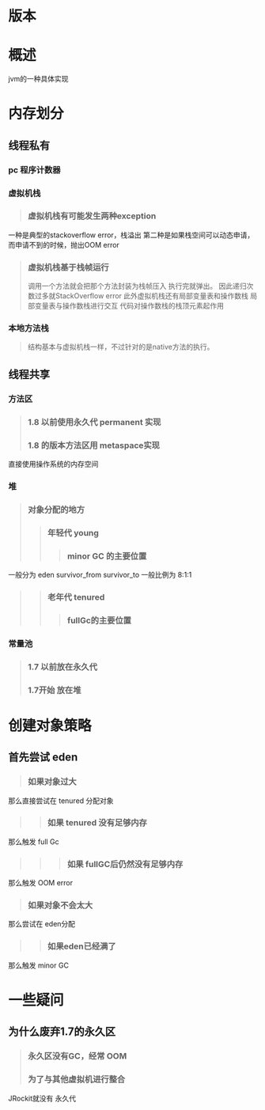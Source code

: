 # 版本
# 概述
jvm的一种具体实现

# 内存划分
## 线程私有
### pc 程序计数器
### 虚拟机栈
> ### 虚拟机栈有可能发生两种exception
一种是典型的stackoverflow error，栈溢出
第二种是如果栈空间可以动态申请，而申请不到的时候，抛出OOM error
> ### 虚拟机栈基于栈帧运行
> 调用一个方法就会把那个方法封装为栈帧压入
执行完就弹出。
因此递归次数过多就StackOverflow error
此外虚拟机栈还有局部变量表和操作数栈
局部变量表与操作数栈进行交互
代码对操作数栈的栈顶元素起作用


### 本地方法栈
>结构基本与虚拟机栈一样，不过针对的是native方法的执行。


## 线程共享
### 方法区
> ### 1.8 以前使用永久代 permanent 实现
> ### 1.8 的版本方法区用 metaspace实现
直接使用操作系统的内存空间

### 堆
> ### 对象分配的地方
>> ### 年轻代 young
>>> ### minor GC 的主要位置
一般分为 eden survivor_from survivor_to
一般比例为 8:1:1
>> ### 老年代 tenured
>>> ### fullGc的主要位置

### 常量池
> ### 1.7 以前放在永久代
> ### 1.7开始 放在堆

# 创建对象策略
## 首先尝试 eden
> ### 如果对象过大
那么直接尝试在 tenured 分配对象
>> ### 如果 tenured 没有足够内存
那么触发 full Gc
>>> ### 如果 fullGC后仍然没有足够内存
那么触发 OOM error
> ### 如果对象不会太大
那么尝试在 eden分配
>> ### 如果eden已经满了
那么触发 minor GC

# 一些疑问
## 为什么废弃1.7的永久区
> ### 永久区没有GC，经常 OOM
> ### 为了与其他虚拟机进行整合
JRockit就没有 永久代
